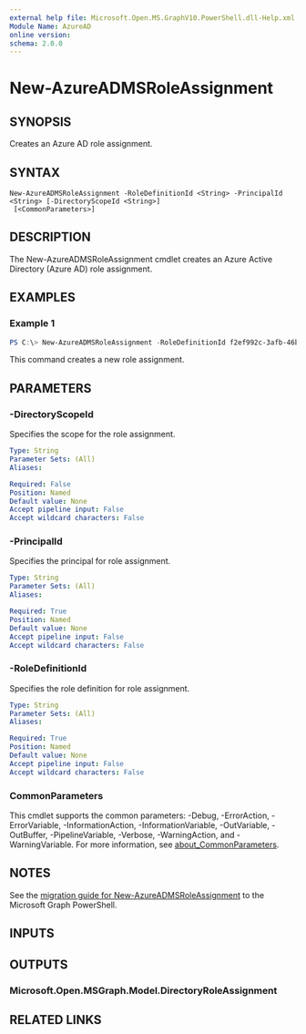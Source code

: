 ```yaml
---
external help file: Microsoft.Open.MS.GraphV10.PowerShell.dll-Help.xml
Module Name: AzureAD
online version:
schema: 2.0.0
---
```


# New-AzureADMSRoleAssignment

## SYNOPSIS
Creates an Azure AD role assignment.

## SYNTAX

```
New-AzureADMSRoleAssignment -RoleDefinitionId <String> -PrincipalId <String> [-DirectoryScopeId <String>]
 [<CommonParameters>]
```

## DESCRIPTION
The New-AzureADMSRoleAssignment cmdlet creates an Azure Active Directory (Azure AD) role assignment.

## EXAMPLES

### Example 1
```powershell
PS C:\> New-AzureADMSRoleAssignment -RoleDefinitionId f2ef992c-3afb-46b9-b7cf-a126ee74c451 -PrincipalId aaaaaaaa-bbbb-cccc-1111-222222222222 -DirectoryScopeId '/'
```

This command creates a new role assignment.

## PARAMETERS

### -DirectoryScopeId
Specifies the scope for the role assignment.

```yaml
Type: String
Parameter Sets: (All)
Aliases:

Required: False
Position: Named
Default value: None
Accept pipeline input: False
Accept wildcard characters: False
```

### -PrincipalId
Specifies the principal for role assignment.

```yaml
Type: String
Parameter Sets: (All)
Aliases:

Required: True
Position: Named
Default value: None
Accept pipeline input: False
Accept wildcard characters: False
```

### -RoleDefinitionId
Specifies the role definition for role assignment.

```yaml
Type: String
Parameter Sets: (All)
Aliases:

Required: True
Position: Named
Default value: None
Accept pipeline input: False
Accept wildcard characters: False
```

### CommonParameters
This cmdlet supports the common parameters: -Debug, -ErrorAction, -ErrorVariable, -InformationAction, -InformationVariable, -OutVariable, -OutBuffer, -PipelineVariable, -Verbose, -WarningAction, and -WarningVariable. For more information, see [about_CommonParameters](http://go.microsoft.com/fwlink/?LinkID=113216).

## NOTES

See the [migration guide for New-AzureADMSRoleAssignment](./migrate/New-AzureADMSRoleAssignment.md) to the Microsoft Graph PowerShell.

## INPUTS

## OUTPUTS

### Microsoft.Open.MSGraph.Model.DirectoryRoleAssignment

## RELATED LINKS

